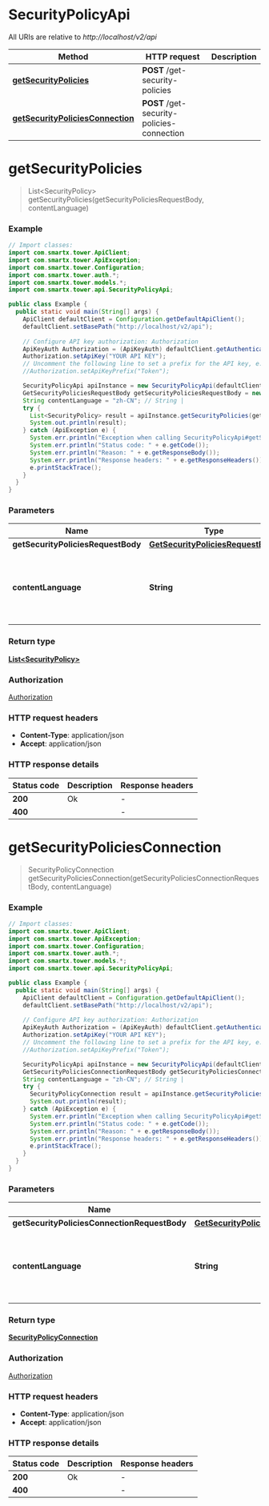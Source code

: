 # SecurityPolicyApi

All URIs are relative to *http://localhost/v2/api*

Method | HTTP request | Description
------------- | ------------- | -------------
[**getSecurityPolicies**](SecurityPolicyApi.md#getSecurityPolicies) | **POST** /get-security-policies | 
[**getSecurityPoliciesConnection**](SecurityPolicyApi.md#getSecurityPoliciesConnection) | **POST** /get-security-policies-connection | 


<a name="getSecurityPolicies"></a>
# **getSecurityPolicies**
> List&lt;SecurityPolicy&gt; getSecurityPolicies(getSecurityPoliciesRequestBody, contentLanguage)



### Example
```java
// Import classes:
import com.smartx.tower.ApiClient;
import com.smartx.tower.ApiException;
import com.smartx.tower.Configuration;
import com.smartx.tower.auth.*;
import com.smartx.tower.models.*;
import com.smartx.tower.api.SecurityPolicyApi;

public class Example {
  public static void main(String[] args) {
    ApiClient defaultClient = Configuration.getDefaultApiClient();
    defaultClient.setBasePath("http://localhost/v2/api");
    
    // Configure API key authorization: Authorization
    ApiKeyAuth Authorization = (ApiKeyAuth) defaultClient.getAuthentication("Authorization");
    Authorization.setApiKey("YOUR API KEY");
    // Uncomment the following line to set a prefix for the API key, e.g. "Token" (defaults to null)
    //Authorization.setApiKeyPrefix("Token");

    SecurityPolicyApi apiInstance = new SecurityPolicyApi(defaultClient);
    GetSecurityPoliciesRequestBody getSecurityPoliciesRequestBody = new GetSecurityPoliciesRequestBody(); // GetSecurityPoliciesRequestBody | 
    String contentLanguage = "zh-CN"; // String | 
    try {
      List<SecurityPolicy> result = apiInstance.getSecurityPolicies(getSecurityPoliciesRequestBody, contentLanguage);
      System.out.println(result);
    } catch (ApiException e) {
      System.err.println("Exception when calling SecurityPolicyApi#getSecurityPolicies");
      System.err.println("Status code: " + e.getCode());
      System.err.println("Reason: " + e.getResponseBody());
      System.err.println("Response headers: " + e.getResponseHeaders());
      e.printStackTrace();
    }
  }
}
```

### Parameters

Name | Type | Description  | Notes
------------- | ------------- | ------------- | -------------
 **getSecurityPoliciesRequestBody** | [**GetSecurityPoliciesRequestBody**](GetSecurityPoliciesRequestBody.md)|  |
 **contentLanguage** | **String**|  | [optional] [default to en-US] [enum: zh-CN, en-US]

### Return type

[**List&lt;SecurityPolicy&gt;**](SecurityPolicy.md)

### Authorization

[Authorization](../README.md#Authorization)

### HTTP request headers

 - **Content-Type**: application/json
 - **Accept**: application/json

### HTTP response details
| Status code | Description | Response headers |
|-------------|-------------|------------------|
**200** | Ok |  -  |
**400** |  |  -  |

<a name="getSecurityPoliciesConnection"></a>
# **getSecurityPoliciesConnection**
> SecurityPolicyConnection getSecurityPoliciesConnection(getSecurityPoliciesConnectionRequestBody, contentLanguage)



### Example
```java
// Import classes:
import com.smartx.tower.ApiClient;
import com.smartx.tower.ApiException;
import com.smartx.tower.Configuration;
import com.smartx.tower.auth.*;
import com.smartx.tower.models.*;
import com.smartx.tower.api.SecurityPolicyApi;

public class Example {
  public static void main(String[] args) {
    ApiClient defaultClient = Configuration.getDefaultApiClient();
    defaultClient.setBasePath("http://localhost/v2/api");
    
    // Configure API key authorization: Authorization
    ApiKeyAuth Authorization = (ApiKeyAuth) defaultClient.getAuthentication("Authorization");
    Authorization.setApiKey("YOUR API KEY");
    // Uncomment the following line to set a prefix for the API key, e.g. "Token" (defaults to null)
    //Authorization.setApiKeyPrefix("Token");

    SecurityPolicyApi apiInstance = new SecurityPolicyApi(defaultClient);
    GetSecurityPoliciesConnectionRequestBody getSecurityPoliciesConnectionRequestBody = new GetSecurityPoliciesConnectionRequestBody(); // GetSecurityPoliciesConnectionRequestBody | 
    String contentLanguage = "zh-CN"; // String | 
    try {
      SecurityPolicyConnection result = apiInstance.getSecurityPoliciesConnection(getSecurityPoliciesConnectionRequestBody, contentLanguage);
      System.out.println(result);
    } catch (ApiException e) {
      System.err.println("Exception when calling SecurityPolicyApi#getSecurityPoliciesConnection");
      System.err.println("Status code: " + e.getCode());
      System.err.println("Reason: " + e.getResponseBody());
      System.err.println("Response headers: " + e.getResponseHeaders());
      e.printStackTrace();
    }
  }
}
```

### Parameters

Name | Type | Description  | Notes
------------- | ------------- | ------------- | -------------
 **getSecurityPoliciesConnectionRequestBody** | [**GetSecurityPoliciesConnectionRequestBody**](GetSecurityPoliciesConnectionRequestBody.md)|  |
 **contentLanguage** | **String**|  | [optional] [default to en-US] [enum: zh-CN, en-US]

### Return type

[**SecurityPolicyConnection**](SecurityPolicyConnection.md)

### Authorization

[Authorization](../README.md#Authorization)

### HTTP request headers

 - **Content-Type**: application/json
 - **Accept**: application/json

### HTTP response details
| Status code | Description | Response headers |
|-------------|-------------|------------------|
**200** | Ok |  -  |
**400** |  |  -  |

